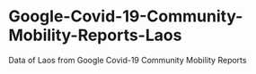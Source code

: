 # Google-Covid-19-Community-Mobility-Reports-Laos
 Data of Laos from Google Covid-19 Community Mobility Reports
